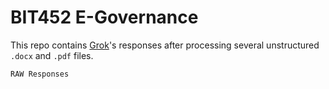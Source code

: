 # BIT452 E-Governance

This repo contains [Grok](https://grok.com)'s responses after processing several unstructured `.docx` and `.pdf` files.

`RAW Responses`
